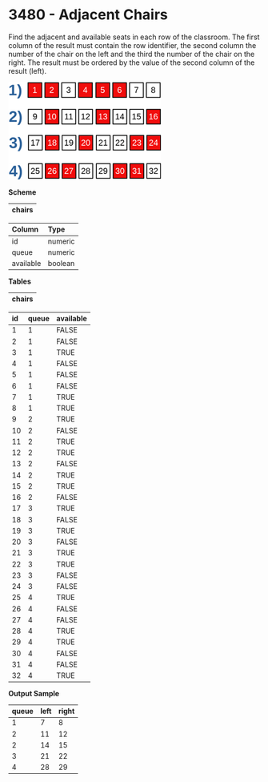 # 3480 - Adjacent Chairs

Find the adjacent and available seats in each row of the classroom. The first column of the result must contain the row identifier, the second column the number of the chair on the left and the third the number of the chair on the right. The result must be ordered by the value of the second column of the result (left).

![3480_adjacent_chairs.webp](https://github.com/ricrochads/beecrowd-solutions/blob/main/09.%20SQL/3480%20-%20Adjacent%20Chairs/3480_adjacent_chairs.webp)

**Scheme**

| chairs |
|:------:|

| Column	| Type    |
|:----------|:--------|
| id	    | numeric |
| queue	    | numeric |
| available	| boolean |

**Tables**

| chairs |
|:------:|

| id    | queue	| available |
|:------|:------|:----------|
| 1	    | 1	    | FALSE     |
| 2	    | 1	    | FALSE     |
| 3	    | 1	    | TRUE      |
| 4	    | 1	    | FALSE     |
| 5	    | 1	    | FALSE     |
| 6	    | 1	    | FALSE     |
| 7	    | 1	    | TRUE      |
| 8	    | 1	    | TRUE      |
| 9	    | 2	    | TRUE      |
| 10    | 2     | FALSE     |
| 11    | 2     | TRUE      |
| 12    | 2     | TRUE      |
| 13    | 2     | FALSE     |
| 14    | 2     | TRUE      |
| 15    | 2     | TRUE      |
| 16    | 2     | FALSE     |
| 17    | 3     | TRUE      |
| 18    | 3     | FALSE     |
| 19    | 3     | TRUE      |
| 20    | 3     | FALSE     |
| 21    | 3     | TRUE      |
| 22    | 3     | TRUE      |
| 23    | 3     | FALSE     |
| 24    | 3     | FALSE     |
| 25    | 4     | TRUE      |
| 26    | 4     | FALSE     |
| 27    | 4     | FALSE     |
| 28    | 4     | TRUE      |
| 29    | 4     | TRUE      |
| 30    | 4     | FALSE     |
| 31    | 4     | FALSE     |
| 32    | 4     | TRUE      |

**Output Sample**

| queue	| left	| right |
|:------|:------|:------|
| 1	    | 7	    | 8     |
| 2	    | 11    | 12    |
| 2	    | 14    | 15    |
| 3	    | 21    | 22    |
| 4	    | 28    | 29    |